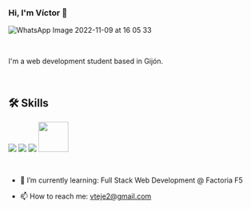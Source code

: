 ### Hi, I'm Víctor 👋

![WhatsApp Image 2022-11-09 at 16 05 33](https://github.com/victorteje/victorteje/assets/132447110/4a3fbc7c-81a5-457f-a954-9605c837d760)


<br>

I'm a web development student based in Gijón.

<br>

## 🛠 Skills

<img src="https://img.icons8.com/color/48/000000/html-5--v1.png"/>  <img src="https://img.icons8.com/color/48/000000/css3.png"/>  <img src="https://img.icons8.com/color/48/000000/javascript--v1.png"/>  <img height=60px src="https://img.icons8.com/color/2x/figma.png"> 

<br>

- 🌱 I’m currently learning: Full Stack Web Development @ Factoria F5

- 📫 How to reach me: vteje2@gmail.com
